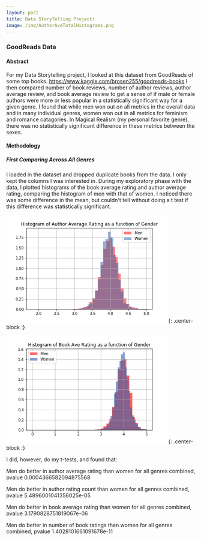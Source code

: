 ```yaml
---
layout: post
title: Data StoryTelling Project!
image: /img/AuthorAveTotalHistograms.png
---
```


### GoodReads Data

#### Abstract
For my Data Storytelling project, I looked at this dataset from GoodReads of some top books. https://www.kaggle.com/brosen255/goodreads-books I then compared number of book reviews, number of author reviews, author average review, and book average review to get a sense of if male or female authors were more or less popular in a statistically significant way for a given genre. I found that while men won out on all metrics in the overall data and in many individual genres, women won out in all metrics for feminism and romance catagories. In Magical Realism (my personal favorite genre), there was no statistically significant difference in these metrics between the sexes.
#### Methodology
##### First Comparing Across All Genres
I loaded in the dataset and dropped duplicate books from the data. I only kept the columns I was interested in. During my exploratory phase with the data, I plotted histograms of the book average rating and author average rating, comparing the histogram of men with that of women. I noticed there was some difference in the mean, but couldn't tell without doing a t test if this difference was statistically significant. 

![author](/img/AuthorAveTotalHistograms.png){: .center-block :}

![book](/img/BookTotalAve.png){: .center-block :}

I did, however, do my t-tests, and found that:

Men do better in author average rating than women for all genres combined, pvalue 0.0004366582094875568
 
Men do better in author rating count than women for all genres combined, pvalue 5.4896001041356025e-05
 
Men do better in book average rating than women for all genres combined, pvalue 3.1790828751819067e-06
 
Men do better in number of book ratings than women for all genres combined, pvalue 1.4028101661091678e-11
